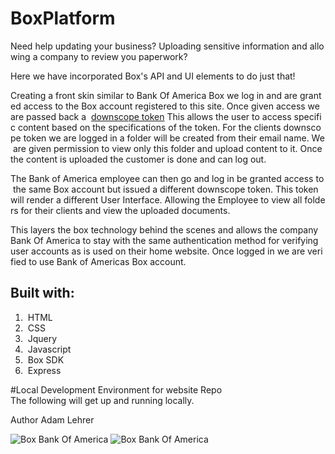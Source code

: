# BoxPlatform

Need help updating your business? Uploading sensitive information and allowing a company to review you paperwork? 

Here we have incorporated Box's API and UI elements to do just that!

Creating a front skin similar to Bank Of America Box we log in and are granted access to the Box account registered to this site. Once given access we are passed back a  <a href="https://developer.box.com/docs/downscope-tokens">downscope token</a> This allows the user to access specific content based on the specifications of the token. For the clients downscope token we are logged in a folder will be created from their email name. We are given permission to view only this folder and upload content to it. Once the content is uploaded the customer is done and can log out. 

The Bank of America employee can then go and log in be granted access to the same Box account but issued a different downscope token. This token will render a different User Interface. Allowing the Employee to view all folders for their clients and view the uploaded documents. 

This layers the box technology behind the scenes and allows the company Bank Of America to stay with the same authentication method for verifying user accounts as is used on their home website. Once logged in we are verified to use Bank of Americas Box account. 


## Built with:
<ol>
<li> HTML 
<li> CSS 
<li> Jquery
<li> Javascript 
<li> Box SDK
<li> Express
</ol>

#Local Development Environment for website Repo
The following will get up and running locally.

Author
Adam Lehrer

![Box Bank Of America](assets/Box.BofAgif.gif)
![Box Bank Of America](assets/employee.gif)


